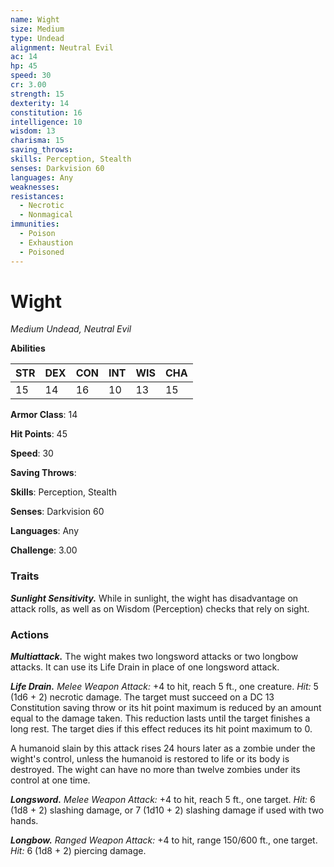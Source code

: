 ```yaml
---
name: Wight
size: Medium
type: Undead
alignment: Neutral Evil
ac: 14
hp: 45
speed: 30
cr: 3.00
strength: 15
dexterity: 14
constitution: 16
intelligence: 10
wisdom: 13
charisma: 15
saving_throws: 
skills: Perception, Stealth
senses: Darkvision 60
languages: Any
weaknesses:
resistances:
  - Necrotic
  - Nonmagical
immunities:
  - Poison
  - Exhaustion
  - Poisoned
---
```


# Wight

*Medium Undead, Neutral Evil*

**Abilities**

| STR | DEX | CON | INT | WIS | CHA |
| --- | --- | --- | --- | --- | --- |
| 15 | 14 | 16 | 10 | 13 | 15 |

**Armor Class**: 14

**Hit Points**: 45

**Speed**: 30

**Saving Throws**: 

**Skills**: Perception, Stealth

**Senses**: Darkvision 60

**Languages**: Any

**Challenge**: 3.00


### Traits
***Sunlight Sensitivity.*** While in sunlight, the wight has disadvantage on attack rolls, as well as on Wisdom (Perception) checks that rely on sight.

### Actions
***Multiattack.*** The wight makes two longsword attacks or two longbow attacks. It can use its Life Drain in place of one longsword attack. 

***Life Drain.*** *Melee Weapon Attack:* +4 to hit, reach 5 ft., one creature. *Hit:* 5 (1d6 + 2) necrotic damage. The target must succeed on a DC 13 Constitution saving throw or its hit point maximum is reduced by an amount equal to the damage taken. This reduction lasts until the target finishes a long rest. The target dies if this effect reduces its hit point maximum to 0.

A humanoid slain by this attack rises 24 hours later as a zombie under the wight's control, unless the humanoid is restored to life or its body is destroyed. The wight can have no more than twelve zombies under its control at one time. 

***Longsword.*** *Melee Weapon Attack:* +4 to hit, reach 5 ft., one target. *Hit:* 6 (1d8 + 2) slashing damage, or 7 (1d10 + 2) slashing damage if used with two hands. 

***Longbow.*** *Ranged Weapon Attack:* +4 to hit, range 150/600 ft., one target. *Hit:* 6 (1d8 + 2) piercing damage.
